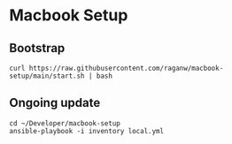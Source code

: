 # Macbook Setup

## Bootstrap
```shell
curl https://raw.githubusercontent.com/raganw/macbook-setup/main/start.sh | bash
```

## Ongoing update
```shell
cd ~/Developer/macbook-setup
ansible-playbook -i inventory local.yml
```
